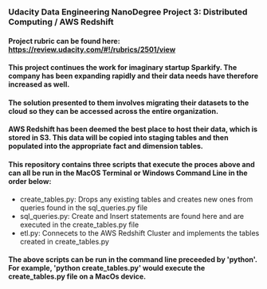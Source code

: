 ### Udacity Data Engineering NanoDegree Project 3: Distributed Computing / AWS Redshift

#### Project rubric can be found here: https://review.udacity.com/#!/rubrics/2501/view

#### This project continues the work for imaginary startup Sparkify. The company has been expanding rapidly and their data needs have therefore increased as well.
#### The solution presented to them involves migrating their datasets to the cloud so they can be accessed across the entire organization.

#### AWS Redshift has been deemed the best place to host their data, which is stored in S3. This data will be copied into staging tables and then populated into the appropriate fact and dimension tables.

#### This repository contains three scripts that execute the proces above and can all be run in the MacOS Terminal or Windows Command Line in the order below:

* create_tables.py: Drops any existing tables and creates new ones from queries found in the sql_queries.py file
* sql_queries.py: Create and Insert statements are found here and are executed in the create_tables.py file
* etl.py: Connecets to the AWS Redshift Cluster and implements the tables created in create_tables.py

#### The above scripts can be run in the command line preceeded by 'python'. For example, 'python create_tables.py' would execute the create_tables.py file on a MacOs device.

